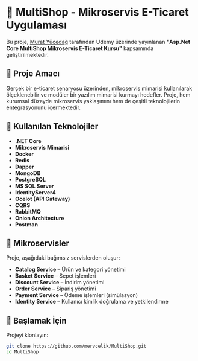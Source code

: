# 🛒 MultiShop - Mikroservis E-Ticaret Uygulaması

Bu proje, [Murat Yücedağ](https://www.udemy.com/user/murat-yucedag-3/) tarafından Udemy üzerinde yayınlanan **"Asp.Net Core MultiShop Mikroservis E-Ticaret Kursu"** kapsamında geliştirilmektedir.

## 🎯 Proje Amacı
Gerçek bir e-ticaret senaryosu üzerinden, mikroservis mimarisi kullanılarak ölçeklenebilir ve modüler bir yazılım mimarisi kurmayı hedefler. Proje, hem kurumsal düzeyde mikroservis yaklaşımını hem de çeşitli teknolojilerin entegrasyonunu içermektedir.

## 🧰 Kullanılan Teknolojiler
- **.NET Core**
- **Mikroservis Mimarisi**
- **Docker**
- **Redis**
- **Dapper**
- **MongoDB**
- **PostgreSQL**
- **MS SQL Server**
- **IdentityServer4**
- **Ocelot (API Gateway)**
- **CQRS**
- **RabbitMQ**
- **Onion Architecture**
- **Postman**

## 🔧 Mikroservisler
Proje, aşağıdaki bağımsız servislerden oluşur:
- **Catalog Service** – Ürün ve kategori yönetimi
- **Basket Service** – Sepet işlemleri
- **Discount Service** – İndirim yönetimi
- **Order Service** – Sipariş yönetimi
- **Payment Service** – Ödeme işlemleri (simülasyon)
- **Identity Service** – Kullanıcı kimlik doğrulama ve yetkilendirme


## 🚀 Başlamak İçin
Projeyi klonlayın:

```bash
git clone https://github.com/mervcelik/MultiShop.git
cd MultiShop
